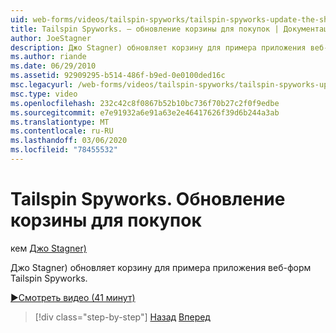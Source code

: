 ```yaml
---
uid: web-forms/videos/tailspin-spyworks/tailspin-spyworks-update-the-shopping-cart
title: Tailspin Spyworks. — обновление корзины для покупок | Документация Майкрософт
author: JoeStagner
description: Джо Stagner) обновляет корзину для примера приложения веб-форм Tailspin Spyworks.
ms.author: riande
ms.date: 06/29/2010
ms.assetid: 92909295-b514-486f-b9ed-0e0100ded16c
msc.legacyurl: /web-forms/videos/tailspin-spyworks/tailspin-spyworks-update-the-shopping-cart
msc.type: video
ms.openlocfilehash: 232c42c8f0867b52b10bc736f70b27c2f0f9edbe
ms.sourcegitcommit: e7e91932a6e91a63e2e46417626f39d6b244a3ab
ms.translationtype: MT
ms.contentlocale: ru-RU
ms.lasthandoff: 03/06/2020
ms.locfileid: "78455532"
---
```

# <a name="tailspin-spyworks---update-the-shopping-cart"></a>Tailspin Spyworks. Обновление корзины для покупок

кем [Джо Stagner)](https://github.com/JoeStagner)

Джо Stagner) обновляет корзину для примера приложения веб-форм Tailspin Spyworks.

[&#9654;Смотреть видео (41 минут)](https://channel9.msdn.com/Blogs/ASP-NET-Site-Videos/tailspin-spyworks-update-the-shopping-cart)

> [!div class="step-by-step"]
> [Назад](tailspin-spyworks-display-shopping-cart.md)
> [Вперед](tailspin-spyworks-migrate-the-shopping-cart.md)
